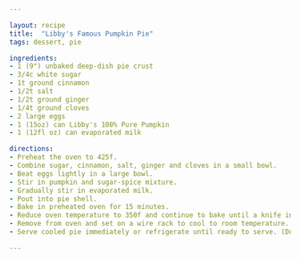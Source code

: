 ```yaml
---

layout: recipe
title:  "Libby's Famous Pumpkin Pie"
tags: dessert, pie

ingredients:
- 1 (9") unbaked deep-dish pie crust
- 3/4c white sugar
- 1t ground cinnamon
- 1/2t salt
- 1/2t ground ginger
- 1/4t ground cloves
- 2 large eggs
- 1 (15oz) can Libby's 100% Pure Pumpkin
- 1 (12fl oz) can evaporated milk

directions:
- Preheat the oven to 425f.
- Combine sugar, cinnamon, salt, ginger and cloves in a small bowl.
- Beat eggs lightly in a large bowl.
- Stir in pumpkin and sugar-spice mixture.
- Gradually stir in evaporated milk.
- Pout into pie shell.
- Bake in preheated oven for 15 minutes.
- Reduce oven temperature to 350f and continue to bake until a knife inserted near the center comes out clean, 40 to 50 minutes.
- Remove from oven and set on a wire rack to cool to room temperature.
- Serve cooled pie immediately or refrigerate until ready to serve. (Do not freeze as this will cause the crust to separate from the filling.)

---
```


